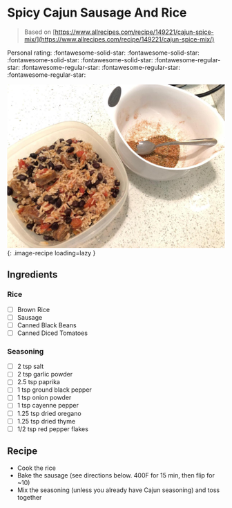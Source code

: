 # Spicy Cajun Sausage And Rice

> Based on [https://www.allrecipes.com/recipe/149221/cajun-spice-mix/](https://www.allrecipes.com/recipe/149221/cajun-spice-mix/)

<!-- {cts} rating=1; (User can specify rating on scale of 1-5) -->

Personal rating: :fontawesome-solid-star: :fontawesome-solid-star: :fontawesome-solid-star: :fontawesome-solid-star: :fontawesome-regular-star: :fontawesome-regular-star: :fontawesome-regular-star: :fontawesome-regular-star:

<!-- {cte} -->

<!-- {cts} name_image=spicy_cajun_sausage_and_rice.jpeg; (User can specify image name) -->

![spicy_cajun_sausage_and_rice.jpeg](./spicy_cajun_sausage_and_rice.jpeg){: .image-recipe loading=lazy }

<!-- {cte} -->

## Ingredients

### Rice

* [ ] Brown Rice
* [ ] Sausage
* [ ] Canned Black Beans
* [ ] Canned Diced Tomatoes

### Seasoning

* [ ] 2 tsp salt
* [ ] 2 tsp garlic powder
* [ ] 2.5 tsp paprika
* [ ] 1 tsp ground black pepper
* [ ] 1 tsp onion powder
* [ ] 1 tsp cayenne pepper
* [ ] 1.25 tsp dried oregano
* [ ] 1.25 tsp dried thyme
* [ ] 1/2 tsp red pepper flakes

## Recipe

* Cook the rice
* Bake the sausage (see directions below. 400F for 15 min, then flip for ~10)
* Mix the seasoning (unless you already have Cajun seasoning) and toss together

